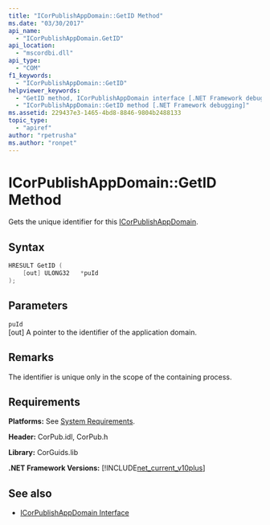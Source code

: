 ```yaml
---
title: "ICorPublishAppDomain::GetID Method"
ms.date: "03/30/2017"
api_name: 
  - "ICorPublishAppDomain.GetID"
api_location: 
  - "mscordbi.dll"
api_type: 
  - "COM"
f1_keywords: 
  - "ICorPublishAppDomain::GetID"
helpviewer_keywords: 
  - "GetID method, ICorPublishAppDomain interface [.NET Framework debugging]"
  - "ICorPublishAppDomain::GetID method [.NET Framework debugging]"
ms.assetid: 229437e3-1465-4bd8-8846-9804b2488133
topic_type: 
  - "apiref"
author: "rpetrusha"
ms.author: "ronpet"
---
```

# ICorPublishAppDomain::GetID Method
Gets the unique identifier for this [ICorPublishAppDomain](../../../../docs/framework/unmanaged-api/debugging/icorpublishappdomain-interface.md).  
  
## Syntax  
  
```cpp  
HRESULT GetID (  
    [out] ULONG32   *puId  
);  
```  
  
## Parameters  
 `puId`  
 [out] A pointer to the identifier of the application domain.  
  
## Remarks  
 The identifier is unique only in the scope of the containing process.  
  
## Requirements  
 **Platforms:** See [System Requirements](../../../../docs/framework/get-started/system-requirements.md).  
  
 **Header:** CorPub.idl, CorPub.h  
  
 **Library:** CorGuids.lib  
  
 **.NET Framework Versions:** [!INCLUDE[net_current_v10plus](../../../../includes/net-current-v10plus-md.md)]  
  
## See also

- [ICorPublishAppDomain Interface](../../../../docs/framework/unmanaged-api/debugging/icorpublishappdomain-interface.md)

